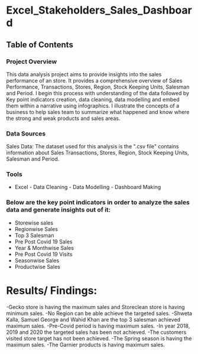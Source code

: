 # Excel_Stakeholders_Sales_Dashboard

## Table of Contents

### Project Overview
This data analysis project aims to provide insights into the sales performance of an store. It provides a comprehensive overview of Sales Performance, Transactions, Stores, Region, Stock Keeping Units, Salesman and Period. I begin this process with understanding of the data followed by Key point indicators creation, data cleaning, data modelling and embed them within a narrative using infographics. I illustrate the concepts of a business to help sales team to summarize what happened and know where the strong and weak products and sales areas.

### Data Sources

Sales Data: The dataset used for this analysis is the ".csv file" contains information about Sales Transactions, Stores, Region, Stock Keeping Units, Salesman and Period.

### Tools

- Excel - Data Cleaning
        - Data Modelling
        - Dashboard Making

### Below are the key point indicators in order to analyze the sales data and generate insights out of it:
- Storewise sales
- Regionwise Sales
- Top 3 Salesman
- Pre Post Covid 19 Sales
- Year & Monthwise Sales
- Pre Post Covid 19 Visits
- Seasonwise Sales
- Productwise Sales

# Results/ Findings:
-Gecko store is having the maximum sales and Storeclean store is having minimum sales.
-No Region can be able achieve the targeted sales.
-Shweta Kalla, Samuel George and Wahid Khan are the top 3 salesman achieved maximum sales.
-Pre-Covid period is having maximum sales.
-In year 2018, 2019 and 2020 the targeted sales has been not achieved.
-The customers visited store target has not been achieved.
-The Spring season is having the maximum sales.
-The Garnier products is having maximum sales.
